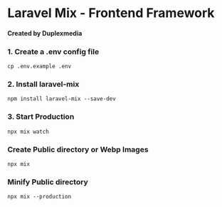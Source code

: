 # Laravel Mix - Frontend Framework
#### Created by Duplexmedia

### 1. Create a .env config file
```shell script
cp .env.example .env
```

### 2. Install laravel-mix
```shell script
npm install laravel-mix --save-dev
```

### 3. Start Production
```shell script
npx mix watch
```

### Create Public directory or Webp Images
```shell script
npx mix
```

### Minify Public directory
```shell script
npx mix --production
```
